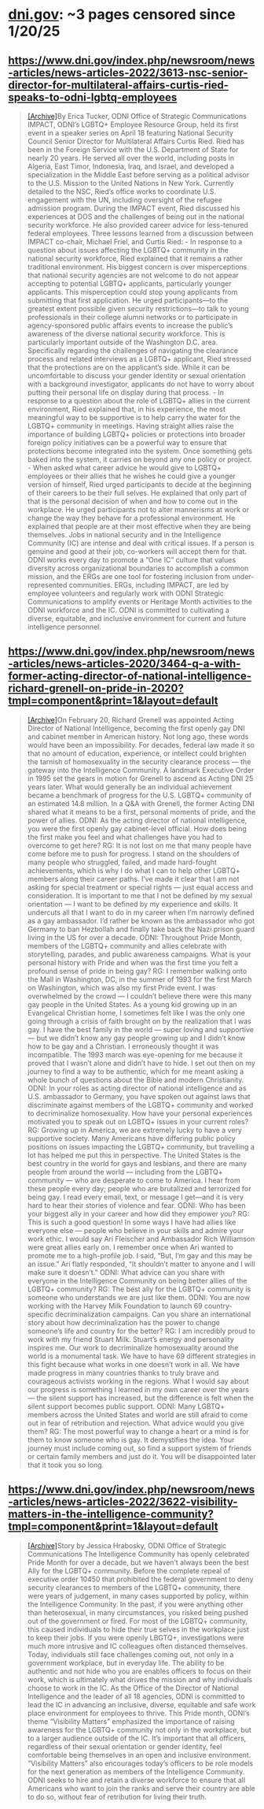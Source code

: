 



# [dni.gov](dni.gov): ~3 pages censored since 1/20/25

## https://www.dni.gov/index.php/newsroom/news-articles/news-articles-2022/3613-nsc-senior-director-for-multilateral-affairs-curtis-ried-speaks-to-odni-lgbtq-employees


> [[Archive]](https://web.archive.org/web/20240000000000*/https://www.dni.gov/index.php/newsroom/news-articles/news-articles-2022/3613-nsc-senior-director-for-multilateral-affairs-curtis-ried-speaks-to-odni-lgbtq-employees)By Erica Tucker, ODNI Office of Strategic Communications IMPACT, ODNI’s LGBTQ+ Employee Resource Group, held its first event in a speaker series on April 18 featuring National Security Council Senior Director for Multilateral Affairs Curtis Ried. Ried has been in the Foreign Service with the U.S. Department of State for nearly 20 years. He served all over the world, including posts in Algeria, East Timor, Indonesia, Iraq, and Israel, and developed a specialization in the Middle East before serving as a political advisor to the U.S. Mission to the United Nations in New York. Currently detailed to the NSC, Ried’s office works to coordinate U.S. engagement with the UN, including oversight of the refugee admission program. During the IMPACT event, Ried discussed his experiences at DOS and the challenges of being out in the national security workforce. He also provided career advice for less-tenured federal employees. Three lessons learned from a discussion between IMPACT co-chair, Michael Friel, and Curtis Ried: - In response to a question about issues affecting the LGBTQ+ community in the national security workforce, Ried explained that it remains a rather traditional environment. His biggest concern is over misperceptions that national security agencies are not welcome to do not appear accepting to potential LGBTQ+ applicants, particularly younger applicants. This misperception could stop young applicants from submitting that first application. He urged participants—to the greatest extent possible given security restrictions—to talk to young professionals in their college alumni networks or to participate in agency-sponsored public affairs events to increase the public’s awareness of the diverse national security workforce. This is particularly important outside of the Washington D.C. area. Specifically regarding the challenges of navigating the clearance process and related interviews as a LGBTQ+ applicant, Ried stressed that the protections are on the applicant’s side. While it can be uncomfortable to discuss your gender identity or sexual orientation with a background investigator, applicants do not have to worry about putting their personal life on display during that process. - In response to a question about the role of LGBTQ+ allies in the current environment, Ried explained that, in his experience, the most meaningful way to be supportive is to help carry the water for the LGBTQ+ community in meetings. Having straight allies raise the importance of building LGBTQ+ policies or protections into broader foreign policy initiatives can be a powerful way to ensure that protections become integrated into the system. Once something gets baked into the system, it carries on beyond any one policy or project. - When asked what career advice he would give to LGBTQ+ employees or their allies that he wishes he could give a younger version of himself, Ried urged participants to decide at the beginning of their careers to be their full selves. He explained that only part of that is the personal decision of when and how to come out in the workplace. He urged participants not to alter mannerisms at work or change the way they behave for a professional environment. He explained that people are at their most effective when they are being themselves. Jobs in national security and in the Intelligence Community (IC) are intense and deal with critical issues. If a person is genuine and good at their job, co-workers will accept them for that. ODNI works every day to promote a “One IC” culture that values diversity across organizational boundaries to accomplish a common mission, and the ERGs are one tool for fostering inclusion from under-represented communities. ERGs, including IMPACT, are led by employee volunteers and regularly work with ODNI Strategic Communications to amplify events or Heritage Month activities to the ODNI workforce and the IC. ODNI is committed to cultivating a diverse, equitable, and inclusive environment for current and future intelligence personnel.
## https://www.dni.gov/index.php/newsroom/news-articles/news-articles-2020/3464-q-a-with-former-acting-director-of-national-intelligence-richard-grenell-on-pride-in-2020?tmpl=component&print=1&layout=default


> [[Archive]](https://web.archive.org/web/20240000000000*/https://www.dni.gov/index.php/newsroom/news-articles/news-articles-2020/3464-q-a-with-former-acting-director-of-national-intelligence-richard-grenell-on-pride-in-2020?tmpl=component&print=1&layout=default)On February 20, Richard Grenell was appointed Acting Director of National Intelligence, becoming the first openly gay DNI and cabinet member in American history. Not long ago, these words would have been an impossibility. For decades, federal law made it so that no amount of education, experience, or intellect could brighten the tarnish of homosexuality in the security clearance process — the gateway into the Intelligence Community. A landmark Executive Order in 1995 set the gears in motion for Grenell to ascend as Acting DNI 25 years later. What would generally be an individual achievement became a benchmark of progress for the U.S. LGBTQ+ community of an estimated 14.8 million. In a Q&A with Grenell, the former Acting DNI shared what it means to be a first, personal moments of pride, and the power of allies. ODNI: As the acting director of national intelligence, you were the first openly gay cabinet-level official. How does being the first make you feel and what challenges have you had to overcome to get here? RG: It is not lost on me that many people have come before me to push for progress. I stand on the shoulders of many people who struggled, failed, and made hard-fought achievements, which is why I do what I can to help other LGBTQ+ members along their career paths. I’ve made it clear that I am not asking for special treatment or special rights — just equal access and consideration. It is important to me that I not be defined by my sexual orientation — I want to be defined by my experience and skills. It undercuts all that I want to do in my career when I’m narrowly defined as a gay ambassador. I’d rather be known as the ambassador who got Germany to ban Hezbollah and finally take back the Nazi prison guard living in the US for over a decade. ODNI: Throughout Pride Month, members of the LGBTQ+ community and allies celebrate with storytelling, parades, and public awareness campaigns. What is your personal history with Pride and when was the first time you felt a profound sense of pride in being gay? RG: I remember walking onto the Mall in Washington, DC, in the summer of 1993 for the first March on Washington, which was also my first Pride event. I was overwhelmed by the crowd — I couldn’t believe there were this many gay people in the United States. As a young kid growing up in an Evangelical Christian home, I sometimes felt like I was the only one going through a crisis of faith brought on by the realization that I was gay. I have the best family in the world — super loving and supportive — but we didn’t know any gay people growing up and I didn’t know how to be gay and a Christian. I erroneously thought it was incompatible. The 1993 march was eye-opening for me because it proved that I wasn’t alone and didn’t have to hide. I set out then on my journey to find a way to be authentic, which for me meant asking a whole bunch of questions about the Bible and modern Christianity. ODNI: In your roles as acting director of national intelligence and as U.S. ambassador to Germany, you have spoken out against laws that discriminate against members of the LGBTQ+ community and worked to decriminalize homosexuality. How have your personal experiences motivated you to speak out on LGBTQ+ issues in your current roles? RG: Growing up in America, we are extremely lucky to have a very supportive society. Many Americans have differing public policy positions on issues impacting the LGBTQ+ community, but travelling a lot has helped me put this in perspective. The United States is the best country in the world for gays and lesbians, and there are many people from around the world — including from the LGBTQ+ community — who are desperate to come to America. I hear from these people every day; people who are brutalized and terrorized for being gay. I read every email, text, or message I get—and it is very hard to hear their stories of violence and fear. ODNI: Who has been your biggest ally in your career and how did they empower you? RG: This is such a good question! In some ways I have had allies like everyone else — people who believe in your skills and admire your work ethic. I would say Ari Fleischer and Ambassador Rich Williamson were great allies early on. I remember once when Ari wanted to promote me to a high-profile job. I said, “But, I’m gay and this may be an issue.” Ari flatly responded, “It shouldn’t matter to anyone and I will make sure it doesn’t.” ODNI: What advice can you share with everyone in the Intelligence Community on being better allies of the LGBTQ+ community? RG: The best ally for the LGBTQ+ community is someone who understands we are just like them. ODNI: You are now working with the Harvey Milk Foundation to launch 69 country-specific decriminalization campaigns. Can you share an international story about how decriminalization has the power to change someone’s life and country for the better? RG: I am incredibly proud to work with my friend Stuart Milk. Stuart’s energy and personality inspires me. Our work to decriminalize homosexuality around the world is a monumental task. We have to have 69 different strategies in this fight because what works in one doesn’t work in all. We have made progress in many countries thanks to truly brave and courageous activists working in the regions. What I would say about our progress is something I learned in my own career over the years — the silent support has increased, but the difference is felt when the silent support becomes public support. ODNI: Many LGBTQ+ members across the United States and world are still afraid to come out in fear of retribution and rejection. What advice would you give them? RG: The most powerful way to change a heart or a mind is for them to know someone who is gay. It demystifies the idea. Your journey must include coming out, so find a support system of friends or certain family members and just do it. You will be disappointed later that it took you so long.
## https://www.dni.gov/index.php/newsroom/news-articles/news-articles-2022/3622-visibility-matters-in-the-intelligence-community?tmpl=component&print=1&layout=default


> [[Archive]](https://web.archive.org/web/20240000000000*/https://www.dni.gov/index.php/newsroom/news-articles/news-articles-2022/3622-visibility-matters-in-the-intelligence-community?tmpl=component&print=1&layout=default)Story by Jessica Hrabosky, ODNI Office of Strategic Communications The Intelligence Community has openly celebrated Pride Month for over a decade, but we haven’t always been the best Ally for the LGBTQ+ community. Before the complete repeal of executive order 10450 that prohibited the federal government to deny security clearances to members of the LGBTQ+ community, there were years of judgement, in many cases supported by policy, within the Intelligence Community. In the past, if you were anything other than heterosexual, in many circumstances, you risked being pushed out of the government or fired. For most of the LGBTQ+ community, this caused individuals to hide their true selves in the workplace just to keep their jobs. If you were openly LBGTQ+, investigations were much more intrusive and IC colleagues often distanced themselves. Today, individuals still face challenges coming out, not only in a government workplace, but in everyday life. The ability to be authentic and not hide who you are enables officers to focus on their work, which is ultimately what drives the mission and why individuals choose to work in the IC. As the Office of the Director of National Intelligence and the leader of all 18 agencies, ODNI is committed to lead the IC in advancing an inclusive, diverse, equitable and safe work place environment for employees to thrive. This Pride month, ODNI’s theme “Visibility Matters” emphasized the importance of raising awareness for the LGBTQ+ community not only in the workplace, but to a larger audience outside of the IC. It’s important that all officers, regardless of their sexual orientation or gender identity, feel comfortable being themselves in an open and inclusive environment. “Visibility Matters” also encourages today’s officers to be role models for the next generation as members of the Intelligence Community. ODNI seeks to hire and retain a diverse workforce to ensure that all Americans who want to join the ranks and serve their country are able to do so, without fear of retribution for living their truth.